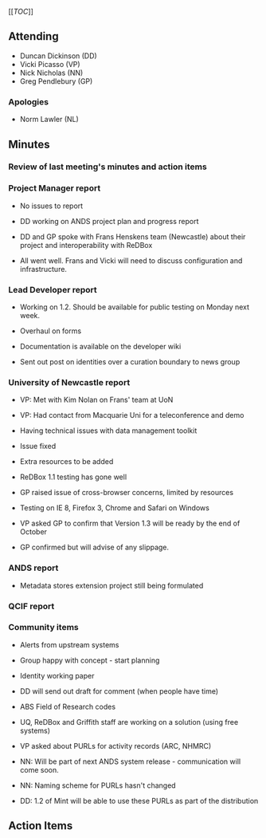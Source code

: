 [[_TOC_]]


## []()Attending

* Duncan Dickinson (DD)
* Vicki Picasso (VP)
* Nick Nicholas (NN)
* Greg Pendlebury (GP)

### []() Apologies

* Norm Lawler (NL)

## []()Minutes

### []()Review of last meeting's minutes and action items


### []()Project Manager report

* No issues to report
* DD working on ANDS project plan and progress report
* DD and GP spoke with Frans Henskens team (Newcastle) about their project and interoperability with ReDBox

 * All went well. Frans and Vicki will need to discuss configuration and infrastructure.

### []()Lead Developer report

* Working on 1.2. Should be available for public testing on Monday next week.

 * Overhaul on forms
 * Documentation is available on the developer wiki
 * Sent out post on identities over a curation boundary to news group

### []()University of Newcastle report

* VP: Met with Kim Nolan on Frans' team at UoN
* VP: Had contact from Macquarie Uni for a teleconference and demo
* Having technical issues with data management toolkit

 * Issue fixed
 * Extra resources to be added
* ReDBox 1.1 testing has gone well

 * GP raised issue of cross-browser concerns, limited by resources

  * Testing on IE 8, Firefox 3, Chrome and Safari on Windows
* VP asked GP to confirm that Version 1.3 will be ready by the end of October

 * GP confirmed but will advise of any slippage.

### []() ANDS report

* Metadata stores extension project still being formulated

### []()QCIF report


### []() Community items

* Alerts from upstream systems

 * Group happy with concept - start planning
* Identity working paper

 * DD will send out draft for comment (when people have time)
* ABS Field of Research codes

 * UQ, ReDBox and Griffith staff are working on a solution (using free systems)
* VP asked about PURLs for activity records (ARC, NHMRC)

 * NN: Will be part of next ANDS system release - communication will come soon.
 * NN: Naming scheme for PURLs hasn't changed
 * DD: 1.2 of Mint will be able to use these PURLs as part of the distribution

## []()Action Items